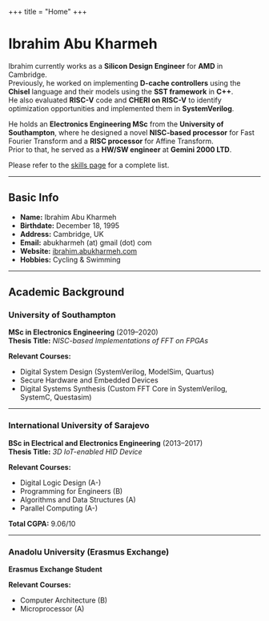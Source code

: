 +++
title = "Home"
+++

# Ibrahim Abu Kharmeh

Ibrahim currently works as a **Silicon Design Engineer** for **AMD** in Cambridge.  
Previously, he worked on implementing **D-cache controllers** using the **Chisel** language and their models using the **SST framework** in **C++**.  
He also evaluated **RISC-V** code and **CHERI on RISC-V** to identify optimization opportunities and implemented them in **SystemVerilog**.

He holds an **Electronics Engineering MSc** from the **University of Southampton**, where he designed a novel **NISC-based processor** for Fast Fourier Transform and a **RISC processor** for Affine Transform.  
Prior to that, he served as a **HW/SW engineer** at **Gemini 2000 LTD**.

Please refer to the [skills page](/skills) for a complete list.

---

## Basic Info

- **Name:** Ibrahim Abu Kharmeh
- **Birthdate:** December 18, 1995
- **Address:** Cambridge, UK
- **Email:** abukharmeh (at) gmail (dot) com
- **Website:** [ibrahim.abukharmeh.com](https://ibrahim.abukharmeh.com)
- **Hobbies:** Cycling & Swimming

---

## Academic Background

### University of Southampton

**MSc in Electronics Engineering** (2019–2020)  
**Thesis Title:** *NISC-based Implementations of FFT on FPGAs*

**Relevant Courses:**
- Digital System Design (SystemVerilog, ModelSim, Quartus)
- Secure Hardware and Embedded Devices
- Digital Systems Synthesis (Custom FFT Core in SystemVerilog, SystemC, Questasim)

---

### International University of Sarajevo

**BSc in Electrical and Electronics Engineering** (2013–2017)  
**Thesis Title:** *3D IoT-enabled HID Device*

**Relevant Courses:**
- Digital Logic Design (A-)
- Programming for Engineers (B)
- Algorithms and Data Structures (A)
- Parallel Computing (A-)

**Total CGPA:** 9.06/10

---

### Anadolu University (Erasmus Exchange)

**Erasmus Exchange Student**

**Relevant Courses:**
- Computer Architecture (B)
- Microprocessor (A)

